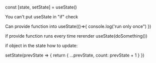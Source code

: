 const [state, setState] = useState()

You can't put useState in "if" check

Can provide function into useState(()=>{
	console.log('run only once")
})

if provide function runs every time rerender
useState(doSomething())

if object in the state how to update:

setState(prevState => {
	return { ...prevState, count: prevState + 1 }
})